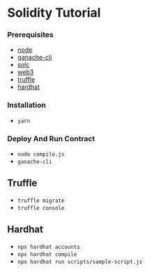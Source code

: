 
# Solidity Tutorial


### Prerequisites

- [node](https://nodejs.org/en/)
- [ganache-cli](https://www.npmjs.com/package/ganache-cli)
- [solc](https://www.npmjs.com/package/solc)
- [web3](https://www.npmjs.com/package/web3)
- [truffle](https://trufflesuite.com/)
- [hardhat](https://hardhat.org/getting-started/#overview)

### Installation
- `yarn`

### Deploy And Run Contract
 - `node compile.js`
 - `ganache-cli`
 ## Truffle
 - `truffle migrate `
 - `truffle console`
## Hardhat
 - `npx hardhat accounts`
 - `npx hardhat compile`
 - `npx hardhat run scripts/sample-script.js`

